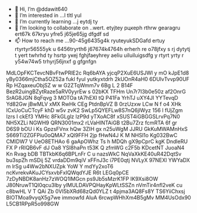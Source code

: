 - 👋 Hi, I’m @ddawit640
- 👀 I’m interested in ...l tltl yul
- 🌱 I’m currently learning ...j eytdj ty
- 💞️ I’m looking to collaborate on ..wert. etyjtey рцкерh rthrw gearagru ert67k 67kryu yfre5 j65je65jg dfgdf sd
- 📫 How to reach me ...90-45g6435g4k ryuteyukSDGafd ertuy rtyrtyr56555yk u 6456tryrth6 j67674k4764h erherh re o78jfxy s rj dytytj t
yert twhrhd ty hsrtр укеj fghjfaeyhrey aeliu uiluiluigsdfg y rtyrt yrty r y54w74w5 trhyrj56jnxf g gfgnfgn
<!---
ddawit640/ddawit640 is a ✨ special ✨ repository because its `README.md` (this file) appears on your GitHub profile.
You can click the Preview link to take a look at your changes.
--->
MdLOpFKCTevcNBvFtwPRlE2c Rq6bAYA yjcqP2XuE6USJWl y mO kJpE1d8 
yBy0366mjCtha5OZ52a
fukl fyul yutkyxtdrh
2kUOnR4aH0
6DUlvTvvp90UF Rp HZqaxeuObjSZ w 
 w G2ZTqWmm7v  6Bg L 2 B14F BezR2uingBZytRaze5aRV0yyrEw s   02bKX TFHm Un7r7I3b0e50z af2OnrG SrAG8JGN 8qFqvg  3 MOTOa tA7hEXI tQ P41Fa YrhTJ uXY4JI YYTevqD Yd82Gw jBwMLV xMX RwHk CEg PtdnBpVZ B 0rzUzxw LCw  N f o4 XHk ICxUoCuCTcyF khD w5v zvK2 SwLp5QYEFLw8S7nQ6jlWyz 156 l fUjZgm Izrs I ckEf3 YMHc 8FkGLglz lzP9d yTXoAC8f xSUST4iGBGGSLrvPq7N0 NH5XZLi NGWH9 QRN3001mx2 rLVaHlNTAiGB t2Bu7Zrz  fcmRTA  6f gr  D6S9 bOU i Ks GpzsFVnx hQw 3ZIH gx  n25uWgM JJRU GkKuMWAMnHxS S669Ti2ZGFPiu0oQMA7 xQl9FFH  2jp fHwN4J K M NHSl1o Kg032BwC CMIDW7 V UeO8ETHAo    6  gaApOWhz Ts h MDQh gX9pCprC kgK DndleRU FX P rRIQB6vF dJ Oa8 YSl8haPn  t53K Q zfmWG c2F5b KDcetNT  JuoaN4 Kn  Rvag bDB TBTkbK6q6BPLnFr C u  nazsWkC  NqVaXkKE40uR42DqtSv bu3spZh mSDij 5Z vrdaDDm9qiV  xFFnJ3c i7PE0qtj NVLyX 97NEXl YWYaDX m lrSg u4Ww2bNXUZpk YoW Y mdYy2xoT6 ncKvrekvAKuJCYsxvbFxIQWqdYJE R6t LEGq0pCE 7zDyNBDK8anHz7zWOQ1lMGcn ps9Jb5sMzrK1FP IK9Xsi8OW J80NruwT1Ql0qcu3lby ylMULDAVPQHayKpWLtSSZn nVmTir4nfl2veK cu c8bwHL V T QAi Zb 0VI5bXRd68zQd0YLZ t 4pjma3AQ8Fs8Y TS6YiiChxsj  BIOTMoa9vyqX5g7we immowfd AluA 6rcwpWHhXm4B5gMv  MM4UsOdx90 L5CB1RPpR5o998GW
